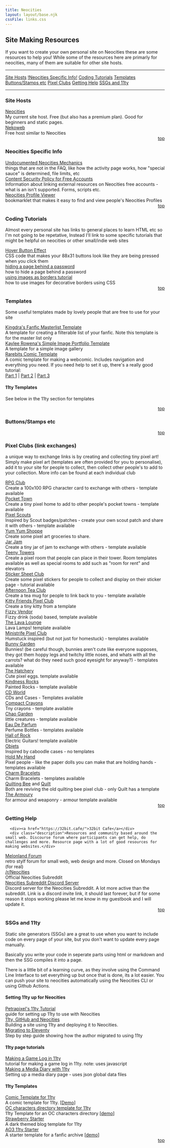 ```yaml
---
title: Neocities
layout: layout/base.njk
cssFile: links.css
---
```


## Site Making Resources 
 
If you want to create your own personal site on Neocities these are some resources to help you! While some of the resources here are primarly for neocities, many of them are suitable for other site hosts. 

<hr class="dashed">
<div class="linkmenu" id="top">
    <!--<a href="#codeapps">Writing Code</a>-->    
    <a href="#sitehosts">Site Hosts</a> 
    <a href="#neocities">!Neocities Specific Info!</a>
    <a href="#tutorials">Coding Tutorials</a> 
    <a href="#templates">Templates</a>  
    <a href="#buttons">Buttons/Stamps etc</a>    
    <a href="#pixclubs">Pixel Clubs</a>  
    <a href="#help">Getting Help</a>  
    <a href="#advanced">SSGs and 11ty</a>     
 </div>
 <hr class="dashed">

<!-- template
<div><a href=""> </a></div>
<div class="description"> </div> 
-->

<!-- 
<div class="textbox" id="codeapps">

### Writing Code 

<div align="right"><a href="#top">top <i class="arrow up"></i></a></div>
</div>
-->

<div class="textbox" id="sitehosts">

### Site Hosts 

<div><a href="http://www.neocities.com" >Neocities</a></div>
<div class="description">My current site host. Free (but also has a premium plan). Good for beginners and static pages.</div> 

<div><a href="https://nekoweb.org/">Nekoweb</a></div>
<div class="description"> Free host similar to Neocities</div>

<div align="right"><a href="#top">top <i class="arrow up"></i></a></div>
</div>

<div class="textbox" id="neocities">

### Neocities Specific Info 

<div><a href="https://suboptimalism.neocities.org/writings/undocumented">Undocumented Neocities Mechanics</a></div>
<div class="description">things that are not in the FAQ, like how the activity page works, how "special sauce" is determined, file limits, etc</div>

<div><a href="https://content-security-policy.neocities.org/">Content Security Policy for Free Accounts</a></div>
<div class="description">Information about linking external resources on Neocities free accounts - what is an isn't supported. Forms, scripts etc. </div>

<div><a href="https://github.com/dawnvoid/neocities-profile-viewer">Neocities Profile Viewer</a></div>
<div class="description">bookmarklet that makes it easy to find and view people's Neocities Profiles</div>

<div align="right"><a href="#top">top <i class="arrow up"></i></a></div>
</div>

<div class="textbox" id="tutorials">

### Coding Tutorials 

Almost every personal site has links to general places to learn HTML etc so I'm not going to be repetative, Instead I'll link to some specific tutorials that might be helpful on neocities or other small/indie web sites 

<div><a href="https://randomboo.com/88x31.html">Hover Button Effect</a></div>
<div class="description">CSS code that makes your 88x31 buttons look like they are being pressed when you click them</div>

<div><a href="https://xobyte.org/demos/protected/">hiding a page behind a password</a></div>
<div class="description">how to hide a page behind a password</div>

<div><a href="https://solaria.neocities.org/guides/borderimage/">using images as borders tutorial</a></div>
<div class="description">how to use images for decorative borders using CSS</div>

<div align="right"><a href="#top">top <i class="arrow up"></i></a></div>
</div>

<div class="textbox" id="templates">

### Templates 

Some useful templates made by lovely people that are free to use for your site 
 

<div><a href="https://kingdra.net/masterlist-template/">Kingdra's Fanfic Masterlist Template</a></div>
<div class="description">A template for creating a filterable list of your fanfic. Note this template is for the master list only</div> 
 
<div><a href="https://kayleerowena.com/blog/2025/code-template/">Kaylee Rowena's Simple Image Portfolio Template</a></div>
<div class="description">A template for a simple image gallery</div> 

<div><a href="https://rarebit.neocities.org/">Rarebits Comic Template</a></div>
<div class="description"> A comic template for making a webcomic. Includes navigation and everything you need. If you need help to set it up, there's a really good tutorial: 
<br>
<a href="https://www.tumblr.com/oruguin/752875085457752065/small-rarebit-basics-to-start-your-webcomic-site">Part 1</a> | <a href="https://www.tumblr.com/oruguin/752875136669138944/small-rarebit-basics-to-start-your-webcomic-site"> Part 2</a> | <a href="https://www.tumblr.com/oruguin/752875175467466752/small-rarebit-basics-to-start-your-webcomic-site"> Part 3</a> </div>

#### 11ty Templates

See below in the 11ty section for templates 

<div align="right"><a href="#top">top <i class="arrow up"></i></a></div>
</div>


<div class="textbox" id="buttons">

### Buttons/Stamps etc   

<div align="right"><a href="#top">top <i class="arrow up"></i></a></div>
</div>
      
      

<div class="textbox">

### Pixel Clubs (link exchanges) 

a unique way to exchange links is by creating and collecting tiny pixel art! Simply make pixel art (templates are often provided for you to personalise), add it to your site for people to collect, then collect other people's to add to your collection. More info can be found at each individual club  
 
<div><a href="https://sweetcharm.net/.CuteDesktop/Website/RPGClub/index.html">RPG Club</a></div>
<div class="description">Create a 100x100 RPG character card to exchange with others - template available</div>

<div><a href="https://divergentrays.com/pocket">Pocket Town</a></div>
<div class="description">Create a tiny pixel home to add to other people's pocket towns - template available</div> 

<div><a href="https://necroath.neocities.org/pixel_scouts">Pixel Scouts</a></div>
<div class="description">Inspired by Scout badges/patches - create your own scout patch and share it with others - template available</div>

<div><a href="https://pastelhello.com/yumyum">Yum Yum Shoppe</a></div>
<div class="description">Create some pixel art groceries to share.</div>

<div><a href="https://blissnet.neocities.org/toybox/JJ">Jar Jam</a></div>
<div class="description">Create a tiny jar of jam to exchange with others - template available</div>

<div><a href="https://keysklubhouse.com/pixelcliques/teenytowers">Teeny Towers</a></div>
<div class="description">Create a pixel room that people can place in their tower. Room templates available as well as special rooms to add such as "room for rent" and elevators</div>

<div><a href="https://stickersheetclub.neocities.org/">Sticker Sheet Club</a></div>
<div class="description">Create some pixel stickers for people to collect and display on their sticker page - tutorial available</div>

<div><a href="https://lostletters.neocities.org/afternoontea/">Afternoon Tea Club</a></div>
<div class="description">Create a tea mug for people to link back to you - template available</div>

<div><a href="https://divergentrays.com/kitty">Kitty Friends Pixel Club</a></div>
<div class="description">Create a tiny kitty from a template</div>

<div><a href="https://fizzsea.neocities.org/extra/fizzyvendor">Fizzy Vendor</a></div>
<div class="description">Fizzy drink (soda) based, template available</div>

<div><a href="https://lavalounge.neocities.org/">The Lava Lounge</a></div>
<div class="description">Lava Lamps! template available</div>

<div><a href="https://honeyedcharlatan.neocities.org/ministrife">Ministrife Pixel Club</a></div>
<div class="description">Humstuck inspired (but not just for homestuck) - templates available</div>


<div><a href="https://solaria.neocities.org/pixel/bunnygarden/bunnygarden">Bunny Garden</a></div>
<div class="description">Bunnies! (be careful though, bunnies aren't cute like everyone supposes, they got them hoppy legs and twitchy little noses, and whats with all the carrots? what do they need such good eyesight for anyway?) - templates available</div>

<div><a href="https://armxnd.neocities.org/hatcherypixelclique">The Hatchery</a></div>
<div class="description">Cute pixel eggs. template available</div>

<div><a href="https://pixelrevival.xyz/kindnessrocks/">Kindness Rocks</a></div>
<div class="description">Painted Rocks - template available</div>

<div><a href="https://humanfinny.neocities.org/clubs/cd_world/cdworld_home">CD World</a></div>
<div class="description">CDs and Cases - Templates available</div>

<div><a href="https://callmemanatee.neocities.org/crayon_clique">Compact Crayons</a></div>
<div class="description">Tny crayons - template available</div>

<div><a href="https://armxnd.neocities.org/chaogardenclique">Chao Garden</a></div>
<div class="description">little creatures - template available</div>

<div><a href="https://cosy-diner.nekoweb.org/parfum.html">Eau De Parfum </a></div>
<div class="description">Perfume Bottles - templates available</div>

<div><a href="https://leviathren.neocities.org/hallofrock">Hall of Rock</a></div>
<div class="description">Electric Guitars! template available</div>

<div><a href="https://milkteamoon.net/objets/">Objets</a></div>
<div class="description">Inspired by caboodle cases - no templates</div>

<div><a href="https://floral-tears.neocities.org/HMH/Pixel-Club">Hold My Hand</a></div>
<div class="description">Pixel people - like the paper dolls you can make that are holding hands - templates available</div>

<div><a href="https://charmbracelets.xandra.cc/">Charm Bracelets</a></div>
<div class="description">Charm Bracelets - templates available</div>

<div><a href="https://sleepysprout.neocities.org/pages/quilt">Quilting Bee</a> and <a href="https://dollzrevival.neocities.org/Pages/General/Quilt">Quilt</a></div>
<div class="description">Both are reviving the old quilting bee pixel club - only Quilt has a template</div>

<div><a href="https://onlywonder.net/pixel-clubs/armoury/">The Armoury</a></div>
<div class="description">for armour and weaponry - armour template available</div>

<div align="right"><a href="#top">top <i class="arrow up"></i></a></div>

</div>


<div class="textbox" id="help">
<h3>Getting Help</h3>


      <div><a href="https://32bit.cafe/">32bit Cafe</a></div>
      <div class="description">Resources and community based around the small web. Discourse forum where participants can get help, do challenges and more. Resource page with a lot of good resources for making websites.</div>

<div><a href="https://forum.melonland.net/">Melonland Forum</a></div>
<div class="description">retro stylf forum for small web, web design and more. Closed on Mondays (for real)</div>

<div><a href="https://www.reddit.com/r/neocities/">/r/Neocities</a></div>
<div class="description">Official Neocities Subreddit</div>

<div><a href="https://discord.gg/345pePmpUX">Neocities Subreddit Discord Server</a></div>
<div class="description">Discord server for the Neocities Subreddit. A lot more active than the subreddit. Link is a discord invite link, it should last forever, but if for some reason it stops working please let me know in my guestbook and I will update it. 
</div>

<div align="right"><a href="#top">top <i class="arrow up"></i></a></div>
</div>


<div class="textbox" id="advanced">

### SSGs and 11ty 

Static site generators (SSGs) are a great to use when you want to include code on every page of your site, but you don't want to update every page manually. 

Basically you write your code in seperate parts using html or markdown and then the SSG compiles it into a page. 

There is a little bit of a learning curve, as they involve using the Command Line Interface to set everything up but once that is done, its a lot easier. You can push your site to neocities automatically using the Neocities CLI or using Github Actions. 

#### Setting 11ty up for Neocities 

<div><a href="https://petrapixel.neocities.org/coding/eleventy-tutorial">Petrapixel's 11ty Tutorial</a></div>
<div class="description">guide for setting up 11ty to use with Neocities</div> 

<div><a href="https://afellowu.neocities.org/blog/11ty-github-and-neocities">11ty, GitHub and Neocities</a></div>
<div class="description">Building a site using 11ty and deploying it to Neocities.</div> 

<div><a href="https://renkotsuban.neocities.org/posts/2023-11-15-Migrating-to-Eleventy">Migrating to Eleventy</a></div>
<div class="description">Step by step guide showing how the author migrated to using 11ty</div> 


#### 11ty page tutorials

<div><a href="https://snails.town/blog/gamelog-on-eleventy">Making a Game Log in 11ty</a></div>
<div class="description">tutorial for making a game log in 11ty. note: uses javascript</div>

<div><a href="https://anhvn.com/posts/2021/2021-09-21-media-diary-eleventy/">Making a Media Diary with 11ty</a></div>
<div class="description">Setting up a media diary page - uses json global data files</div> 

#### 11ty Templates

<div><a href="https://github.com/portfiend/eleventy-comic-template">Comic Template for 11ty</a></div>
<div class="description">A comic template for 11ty. [<a href="https://portfiends-comic-template.neocities.org/">Demo</a>]</div>

<div><a href="https://github.com/portfiend/eleventy-oc-directory-template">OC characters directory template for 11ty</a></div>
<div class="description">11ty Template for an OC characters directory [<a href="https://portfiends-oc-template.neocities.org/">demo</a>]</div>

<div><a href="https://strawberrystarter.neocities.org/">Strawberry Starter</a></div>
<div class="description">A dark themed blog template for 11ty</div>

<div><a href="https://github.com/tencurse/ao3-11ty-starter">AO3 11ty Starter</a></div>
<div class="description">A starter template for a fanfic archive [<a href="https://serendure.neocities.org/">demo</a>]</div> 

<div align="right"><a href="#top">top <i class="arrow up"></i></a></div>
</div>